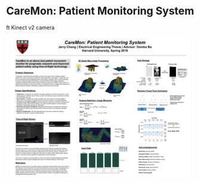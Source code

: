 CareMon: Patient Monitoring System
================

ft Kinect v2 camera

![CareMon Poster](/CareMonPoster.jpg?raw=true "CareMon Poster")

